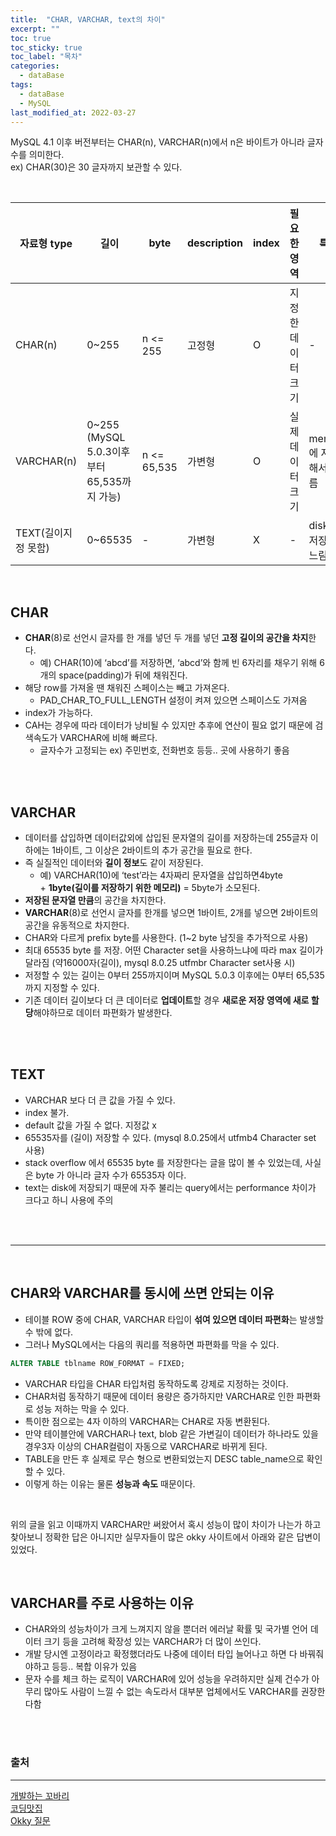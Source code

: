 ```yaml
---
title:  "CHAR, VARCHAR, text의 차이"
excerpt: ""
toc: true
toc_sticky: true
toc_label: "목차"
categories:
  - dataBase
tags:
  - dataBase
  - MySQL
last_modified_at: 2022-03-27
--- 
```


MySQL 4.1 이후 버전부터는 CHAR(n), VARCHAR(n)에서 n은 바이트가 아니라 글자 수를 의미한다.  
ex) CHAR(30)은 30 글자까지 보관할 수 있다.

<br>

| 자료형 type  | 길이 | byte | description | index | 필요한 영역 | 특징 |
| --- | --- | --- | --- | --- | --- | --- |
| CHAR(n) | 0~255 | n <= 255 | 고정형 | O | 지정한 데이터 크기 | - |
| VARCHAR(n) | 0~255 <br> (MySQL 5.0.3이후부터 65,535까지 가능) | n <= 65,535 | 가변형 | O | 실제 데이터 크기 | memory에 저장해서 빠름 |
| TEXT(길이지정 못함) | 0~65535 | - | 가변형 | X | - | disk에 저장해서 느림 |

<br>

## CHAR

- **CHAR**(8)로 선언시 글자를 한 개를 넣던 두 개를 넣던 **고정 길이의 공간을 차지**한다.
    - 예) CHAR(10)에 ‘abcd’를 저장하면, ‘abcd’와 함께 빈 6자리를 채우기 위해 6개의 space(padding)가 뒤에 채워진다.
- 해당 row를 가져올 땐 채워진 스페이스는 빼고 가져온다.
    - PAD_CHAR_TO_FULL_LENGTH 설정이 켜져 있으면 스페이스도 가져옴
- index가 가능하다.
- CAH는 경우에 따라 데이터가 낭비될 수 있지만 추후에 연산이 필요 없기 때문에 검색속도가 VARCHAR에 비해 빠르다.
    - 글자수가 고정되는 ex) 주민번호, 전화번호 등등.. 곳에 사용하기 좋음

<br><br>

## VARCHAR

- 데이터를 삽입하면 데이터값외에 삽입된 문자열의 길이를 저장하는데 255글자 이하에는 1바이트, 그 이상은 2바이트의 추가 공간을 필요로 한다.
- 즉 실질적인 데이터와 **길이 정보**도 같이 저장된다.
    - 예) VARCHAR(10)에 ‘test’라는 4자짜리 문자열을 삽입하면4byte + **1byte(길이를 저장하기 위한 메모리)** = 5byte가 소모된다.
- **저장된 문자열 만큼**의 공간을 차지한다.
- **VARCHAR**(8)로 선언시 글자를 한개를 넣으면 1바이트, 2개를 넣으면 2바이트의 공간을 유동적으로 차지한다.
- CHAR와 다르게 prefix byte를 사용한다. (1~2 byte 남짓을 추가적으로 사용)
- 최대 65535 byte 를 저장. 어떤 Character set을 사용하느냐에 따라 max 길이가 달라짐 (약16000자(길이), mysql 8.0.25 utfmbr Character set사용 시)
- 저정할 수 있는 길이는 0부터 255까지이며 MySQL 5.0.3 이후에는 0부터 65,535까지 지정할 수 있다.
- 기존 데이터 길이보다 더 큰 데이터로 **업데이트**할 경우 **새로운 저장 영역에 새로 할당**해야하므로 데이터 파편화가 발생한다.

<br><br>

## TEXT

- VARCHAR 보다 더 큰 값을 가질 수 있다.
- index 불가.
- default 값을 가질 수 없다. 지정값 x
- 65535자를 (길이) 저장할 수 있다. (mysql 8.0.25에서 utfmb4 Character set 사용)
- stack overflow 에서 65535 byte 를 저장한다는 글을 많이 볼 수 있었는데, 사실은 byte 가 아니라 글자 수가 65535자 이다.
- text는 disk에 저장되기 때문에 자주 불리는 query에서는 performance 차이가 크다고 하니 사용에 주의

<br><br>

---


<br>

## CHAR와 VARCHAR를 동시에 쓰면 안되는 이유

- 테이블 ROW 중에 CHAR, VARCHAR 타입이 **섞여 있으면 데이터 파편화**는 발생할 수 밖에 없다.
- 그러나 MySQL에서는 다음의 쿼리를 적용하면 파편화를 막을 수 있다.

```sql
ALTER TABLE tblname ROW_FORMAT = FIXED;
```

- VARCHAR 타입을 CHAR 타입처럼 동작하도록 강제로 지정하는 것이다.
- CHAR처럼 동작하기 때문에 데이터 용량은 증가하지만 VARCHAR로 인한 파편화로 성능 저하는 막을 수 있다.
- 특이한 점으로는 4자 이하의 VARCHAR는 CHAR로 자동 변환된다.
- 만약 테이블안에 VARCHAR나 text, blob 같은 가변길이 데이터가 하나라도 있을 경우3자 이상의 CHAR컬럼이 자동으로 VARCHAR로 바뀌게 된다.
- TABLE을 만든 후 실제로 무슨 형으로 변환되었는지 DESC table_name으로 확인 할 수 있다.
- 이렇게 하는 이유는 물론 **성능과 속도** 때문이다.

<br>

위의 글을 읽고 이때까지 VARCHAR만 써왔어서 혹시 성능이 많이 차이가 나는가 하고 찾아보니 정확한 답은 아니지만 실무자들이 많은 okky 사이트에서 아래와 같은 답변이 있었다.

<br>

## VARCHAR를 주로 사용하는 이유

- CHAR와의 성능차이가 크게 느껴지지 않을 뿐더러 에러날 확률 및 국가별 언어 데이터 크기 등을 고려해 확장성 있는 VARCHAR가 더 많이 쓰인다.
- 개발 당시엔 고정이라고 확정했더라도 나중에 데이터 타입 늘어나고 하면 다 바꿔줘야하고 등등.. 복합 이유가 있음 
- 문자 수를 체크 하는 로직이 VARCHAR에 있어 성능을 우려하지만 실제 건수가 아무리 많아도 사람이 느낄 수 없는 속도라서 대부분 업체에서도 VARCHAR를 권장한다함


<br><br>

### 출처
---

[개발하는 꼬바리](https://byul91oh.tistory.com/212)  
[코딩맛집](https://coding-restaurant.tistory.com/156)  
[Okky 질문](https://okky.kr/article/217655)